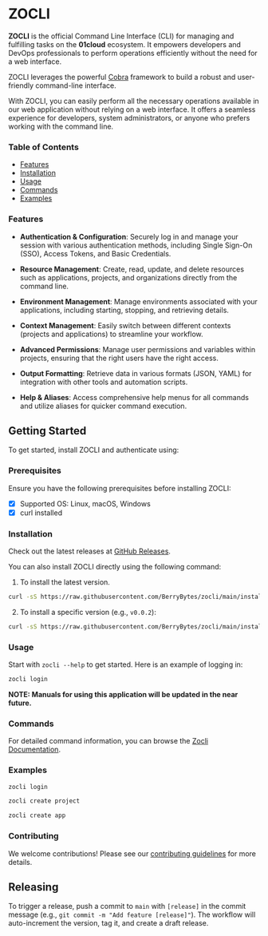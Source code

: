 # ZOCLI

**ZOCLI** is the official Command Line Interface (CLI) for managing and fulfilling tasks on the **01cloud** ecosystem. It empowers developers and DevOps professionals to perform operations efficiently without the need for a web interface.

ZOCLI leverages the powerful [Cobra](https://github.com/spf13/cobra) framework to build a robust and user-friendly command-line interface.

With ZOCLI, you can easily perform all the necessary operations available in our web application without relying on a web interface. It offers a seamless experience for developers, system administrators, or anyone who prefers working with the command line.

### Table of Contents

- [Features](#features)
- [Installation](#installation)
- [Usage](#usage)
- [Commands](#commands)
- [Examples](#examples)

### Features

- **Authentication & Configuration**: Securely log in and manage your session with various authentication methods, including Single Sign-On (SSO), Access Tokens, and Basic Credentials.

- **Resource Management**: Create, read, update, and delete resources such as applications, projects, and organizations directly from the command line.

- **Environment Management**: Manage environments associated with your applications, including starting, stopping, and retrieving details.

- **Context Management**: Easily switch between different contexts (projects and applications) to streamline your workflow.

- **Advanced Permissions**: Manage user permissions and variables within projects, ensuring that the right users have the right access.

- **Output Formatting**: Retrieve data in various formats (JSON, YAML) for integration with other tools and automation scripts.

- **Help & Aliases**: Access comprehensive help menus for all commands and utilize aliases for quicker command execution.

## Getting Started

To get started, install ZOCLI and authenticate using:

### Prerequisites

Ensure you have the following prerequisites before installing ZOCLI:
- [X] Supported OS: Linux, macOS, Windows
- [X] curl installed

### Installation

Check out the latest releases at [GitHub Releases](https://github.com/berrybytes/zocli/releases).

You can also install ZOCLI directly using the following command:

1. To install the latest version.
```bash
curl -sS https://raw.githubusercontent.com/BerryBytes/zocli/main/installer.sh | bash
```

2. To install a specific version (e.g., `v0.0.2`):
```bash
curl -sS https://raw.githubusercontent.com/BerryBytes/zocli/main/installer.sh | bash -s -- v0.0.2
```

### Usage

Start with `zocli --help` to get started. Here is an example of logging in:
```bash
zocli login
```

**NOTE: Manuals for using this application will be updated in the near future.**

### Commands
For detailed command information, you can browse the [Zocli Documentation](https://docs.01cloud.io/services/cli/quickstart_cli/).

### Examples
```bash
zocli login
```
```bash
zocli create project
```
```bash
zocli create app
```

### Contributing

We welcome contributions! Please see our [contributing guidelines](CONTRIBUTING.md) for more details.

## Releasing
To trigger a release, push a commit to `main` with `[release]` in the commit message (e.g., `git commit -m "Add feature [release]"`). The workflow will auto-increment the version, tag it, and create a draft release.
